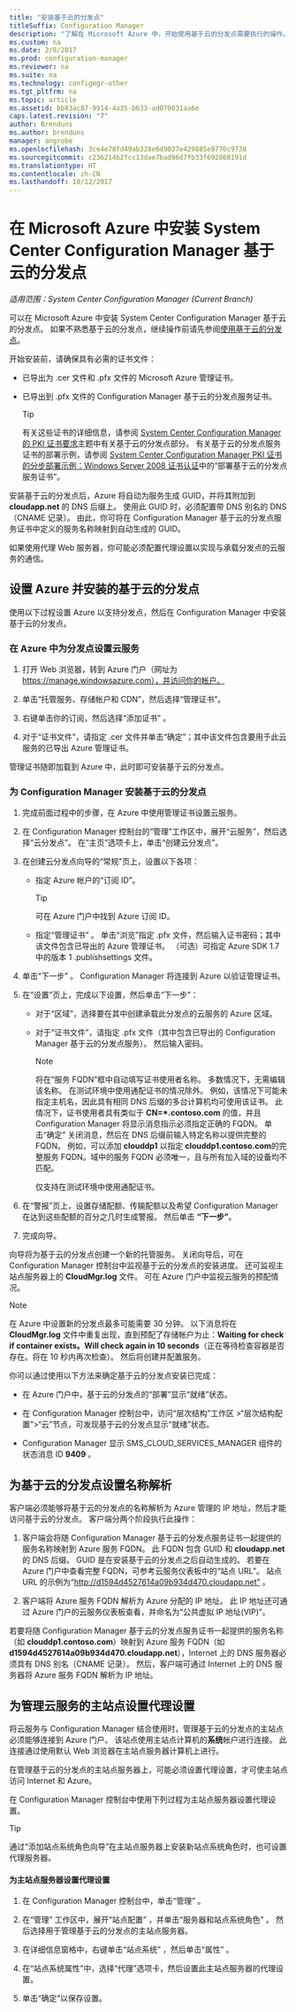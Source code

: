 ```yaml
---
title: "安装基于云的分发点"
titleSuffix: Configuration Manager
description: "了解在 Microsoft Azure 中，开始使用基于云的分发点需要执行的操作。"
ms.custom: na
ms.date: 2/8/2017
ms.prod: configuration-manager
ms.reviewer: na
ms.suite: na
ms.technology: configmgr-other
ms.tgt_pltfrm: na
ms.topic: article
ms.assetid: bb83ac87-9914-4a35-b633-ad070031aa6e
caps.latest.revision: "7"
author: Brenduns
ms.author: brenduns
manager: angrobe
ms.openlocfilehash: 3ce4e78fd49ab328e6d9037e429885e9770c9738
ms.sourcegitcommit: c236214b2fcc13dae7bad96d7fb33f692868191d
ms.translationtype: HT
ms.contentlocale: zh-CN
ms.lasthandoff: 10/12/2017
---
```

# <a name="install-cloud-based-distribution-points-in-microsoft-azure-for-system-center-configuration-manager"></a>在 Microsoft Azure 中安装 System Center Configuration Manager 基于云的分发点

*适用范围：System Center Configuration Manager (Current Branch)*

可以在 Microsoft Azure 中安装 System Center Configuration Manager 基于云的分发点。 如果不熟悉基于云的分发点，继续操作前请先参阅[使用基于云的分发点](../../../../core/plan-design/hierarchy/use-a-cloud-based-distribution-point.md)。

 开始安装前，请确保具有必需的证书文件：  

-   已导出为 .cer 文件和 .pfx 文件的 Microsoft Azure 管理证书。  

-   已导出到 .pfx 文件的 Configuration Manager 基于云的分发点服务证书。  

    > [!TIP]
    >   有关这些证书的详细信息，请参阅 [System Center Configuration Manager 的 PKI 证书要求](../../../../core/plan-design/network/pki-certificate-requirements.md)主题中有关基于云的分发点部分。 有关基于云的分发点服务证书的部署示例，请参阅 [System Center Configuration Manager PKI 证书的分步部署示例：Windows Server 2008 证书认证](/sccm/core/plan-design/network/example-deployment-of-pki-certificates)中的“部署基于云的分发点服务证书”。  


 安装基于云的分发点后，Azure 将自动为服务生成 GUID，并将其附加到 **cloudapp.net** 的 DNS 后缀上。 使用此 GUID 时，必须配置带 DNS 别名的 DNS（CNAME 记录）。 由此，你可将在 Configuration Manager 基于云的分发点服务证书中定义的服务名称映射到自动生成的 GUID。  

 如果使用代理 Web 服务器，你可能必须配置代理设置以实现与承载分发点的云服务的通信。  

##  <a name="BKMK_ConfigWindowsAzureandInstallDP"></a>设置 Azure 并安装的基于云的分发点  
 使用以下过程设置 Azure 以支持分发点，然后在 Configuration Manager 中安装基于云的分发点。  

### <a name="to-set-up-a-cloud-service-in-azure-for-a-distribution-point"></a>在 Azure 中为分发点设置云服务  

1.  打开 Web 浏览器，转到 Azure 门户（网址为 https://manage.windowsazure.com），并访问你的帐户。  

2.  单击“托管服务、存储帐户和 CDN”，然后选择“管理证书”。  

3.  右键单击你的订阅，然后选择“添加证书” 。  

4.  对于“证书文件”，请指定 .cer 文件并单击“确定”；其中该文件包含要用于此云服务的已导出 Azure 管理证书。  

管理证书随即加载到 Azure 中，此时即可安装基于云的分发点。  

### <a name="to-install-a-cloud-based-distribution-point-for-configuration-manager"></a>为 Configuration Manager 安装基于云的分发点  

1.  完成前面过程中的步骤，在 Azure 中使用管理证书设置云服务。  

2.  在 Configuration Manager 控制台的“管理”工作区中，展开“云服务”，然后选择“云分发点”。 在“主页”选项卡上，单击“创建云分发点”。  

3.  在创建云分发点向导的“常规”页上，设置以下各项：  

    -   指定 Azure 帐户的“订阅 ID”。  

        > [!TIP]  
        >  可在 Azure 门户中找到 Azure 订阅 ID。  

    -   指定“管理证书” 。 单击“浏览”指定 .pfx 文件，然后输入证书密码；其中该文件包含已导出的 Azure 管理证书。 （可选）可指定 Azure SDK 1.7 中的版本 1 .publishsettings 文件。  

4.  单击“下一步” 。 Configuration Manager 将连接到 Azure 以验证管理证书。  

5.  在“设置”页上，完成以下设置，然后单击“下一步”：  

    -   对于“区域”，选择要在其中创建承载此分发点的云服务的 Azure 区域。  

    -   对于“证书文件”，请指定 .pfx 文件（其中包含已导出的 Configuration Manager 基于云的分发点服务）。 然后输入密码。  

        > [!NOTE]  
        >  将在“服务 FQDN”框中自动填写证书使用者名称。 多数情况下，无需编辑该名称。 在测试环境中使用通配证书的情况除外。 例如，该情况下可能未指定主机名，因此具有相同 DNS 后缀的多台计算机均可使用该证书。 此情况下，证书使用者具有类似于 **CN=\*.contoso.com** 的值，并且 Configuration Manager 将显示消息指示必须指定正确的 FQDN。 单击“确定”  关闭消息，然后在 DNS 后缀前输入特定名称以提供完整的 FQDN。 例如，可以添加 **clouddp1** 以指定 **clouddp1.contoso.com**的完整服务 FQDN。域中的服务 FQDN 必须唯一，且与所有加入域的设备均不匹配。  
        >   
        >  仅支持在测试环境中使用通配证书。  

6.  在“警报”页上，设置存储配额、传输配额以及希望 Configuration Manager 在达到这些配额的百分之几时生成警报。 然后单击 **“下一步”**。  

7.  完成向导。  

向导将为基于云的分发点创建一个新的托管服务。 关闭向导后，可在 Configuration Manager 控制台中监视基于云的分发点的安装进度。 还可监视主站点服务器上的 **CloudMgr.log** 文件。 可在 Azure 门户中监视云服务的预配情况。  

> [!NOTE]  
>  在 Azure 中设置新的分发点最多可能需要 30 分钟。 以下消息将在 **CloudMgr.log** 文件中重复出现，直到预配了存储帐户为止：**Waiting for check if container exists。Will check again in 10 seconds**（正在等待检查容器是否存在。将在 10 秒内再次检查）。 然后将创建并配置服务。  

 你可以通过使用以下方法来确定基于云的分发点安装已完成：  

-   在 Azure 门户中，基于云的分发点的“部署”显示“就绪”状态。  

-   在 Configuration Manager 控制台中，访问“层次结构”工作区 >“层次结构配置”>“云”节点，可发现基于云的分发点显示“就绪”状态。  

-   Configuration Manager 显示 SMS_CLOUD_SERVICES_MANAGER 组件的状态消息 ID **9409** 。  

##  <a name="BKMK_ConfigDNSforCloudDPs"></a>为基于云的分发点设置名称解析  
 客户端必须能够将基于云的分发点的名称解析为 Azure 管理的 IP 地址，然后才能访问基于云的分发点。 客户端分两个阶段执行此操作：  

1.  客户端会将随 Configuration Manager 基于云的分发点服务证书一起提供的服务名称映射到 Azure 服务 FQDN。 此 FQDN 包含 GUID 和 **cloudapp.net**的 DNS 后缀。 GUID 是在安装基于云的分发点之后自动生成的。 若要在 Azure 门户中查看完整 FQDN，可参考云服务仪表板中的“站点 URL”。 站点 URL 的示例为“http://d1594d4527614a09b934d470.cloudapp.net” 。  

2.  客户端将 Azure 服务 FQDN 解析为 Azure 分配的 IP 地址。 此 IP 地址还可通过 Azure 门户的云服务仪表板查看，并命名为“公共虚拟 IP 地址(VIP)”。  

若要将随 Configuration Manager 基于云的分发点服务证书一起提供的服务名称（如 **clouddp1.contoso.com**）映射到 Azure 服务 FQDN（如 **d1594d4527614a09b934d470.cloudapp.net**），Internet 上的 DNS 服务器必须具有 DNS 别名（CNAME 记录）。 然后，客户端可通过 Internet 上的 DNS 服务器将 Azure 服务 FQDN 解析为 IP 地址。  

##  <a name="BKMK_ConfigProxyforCloud"></a>为管理云服务的主站点设置代理设置  
 将云服务与 Configuration Manager 结合使用时，管理基于云的分发点的主站点必须能够连接到 Azure 门户。 该站点使用主站点计算机的**系统**帐户进行连接。 此连接通过使用默认 Web 浏览器在主站点服务器计算机上进行。  

 在管理基于云的分发点的主站点服务器上，可能必须设置代理设置，才可使主站点访问 Internet 和 Azure。  

 在 Configuration Manager 控制台中使用下列过程为主站点服务器设置代理设置。  

> [!TIP]  
>  通过“添加站点系统角色向导”在主站点服务器上安装新站点系统角色时，也可设置代理服务器。  

#### <a name="to-set-up-proxy-settings-for-the-primary-site-server"></a>为主站点服务器设置代理设置  

1.  在 Configuration Manager 控制台中，单击“管理” 。  

2.  在“管理”  工作区中，展开“站点配置” ，并单击“服务器和站点系统角色” 。 然后选择用于管理基于云的分发点的主站点服务器。  

3.  在详细信息窗格中，右键单击“站点系统” ，然后单击“属性” 。  

4.  在“站点系统属性”中，选择“代理”选项卡，然后设置此主站点服务器的代理设置。  

5.  单击“确定”以保存设置。  
